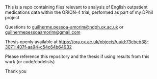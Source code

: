This is a repo containing files relevant to analysis of English outpatient medications data within the ORION-4 trial, performed as part of my DPhil project

Questions to guilherme.pessoa-amorim@ndph.ox.ac.uk or guilhermepessoaamorim@gmail.com

Thesis openly available at https://ora.ox.ac.uk/objects/uuid:73ebeb38-3071-407f-aa94-c54c64b64932

Please reference this repository and the thesis if using results from this work (or code/codelists)

Thank you